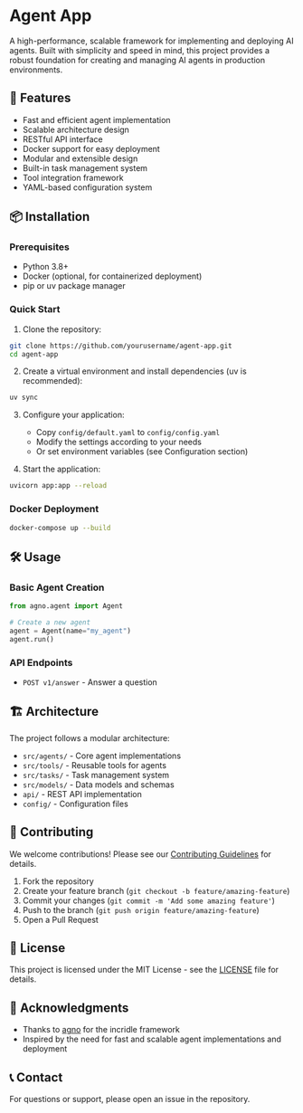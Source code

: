 # Agent App

A high-performance, scalable framework for implementing and deploying AI agents. Built with simplicity and speed in mind, this project provides a robust foundation for creating and managing AI agents in production environments.

## 🚀 Features

- Fast and efficient agent implementation
- Scalable architecture design
- RESTful API interface
- Docker support for easy deployment
- Modular and extensible design
- Built-in task management system
- Tool integration framework
- YAML-based configuration system

## 📦 Installation

### Prerequisites
- Python 3.8+
- Docker (optional, for containerized deployment)
- pip or uv package manager

### Quick Start

1. Clone the repository:
```bash
git clone https://github.com/yourusername/agent-app.git
cd agent-app
```

2. Create a virtual environment and install dependencies (uv is recommended):
```bash
uv sync
```

3. Configure your application:
   - Copy `config/default.yaml` to `config/config.yaml`
   - Modify the settings according to your needs
   - Or set environment variables (see Configuration section)

4. Start the application:
```bash
uvicorn app:app --reload
```

### Docker Deployment
```bash
docker-compose up --build
```

## 🛠️ Usage

### Basic Agent Creation
```python
from agno.agent import Agent

# Create a new agent
agent = Agent(name="my_agent")
agent.run()
```

### API Endpoints
- `POST v1/answer` - Answer a question

## 🏗️ Architecture

The project follows a modular architecture:
- `src/agents/` - Core agent implementations
- `src/tools/` - Reusable tools for agents
- `src/tasks/` - Task management system
- `src/models/` - Data models and schemas
- `api/` - REST API implementation
- `config/` - Configuration files

## 🤝 Contributing

We welcome contributions! Please see our [Contributing Guidelines](docs/CONTRIBUTING.md) for details.

1. Fork the repository
2. Create your feature branch (`git checkout -b feature/amazing-feature`)
3. Commit your changes (`git commit -m 'Add some amazing feature'`)
4. Push to the branch (`git push origin feature/amazing-feature`)
5. Open a Pull Request

## 📄 License

This project is licensed under the MIT License - see the [LICENSE](LICENSE) file for details.

## 🙏 Acknowledgments

- Thanks to [agno](https://github.com/agno-agi/agno) for the incridle framework
- Inspired by the need for fast and scalable agent implementations and deployment

## 📞 Contact

For questions or support, please open an issue in the repository.
